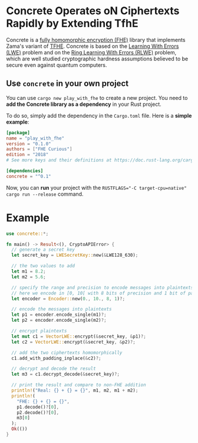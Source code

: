 # Concrete Operates oN Ciphertexts Rapidly by Extending TfhE

Concrete is
a [fully homomorphic encryption (FHE)](https://en.wikipedia.org/wiki/Homomorphic_encryption) library
that implements Zama's variant of [TFHE](https://eprint.iacr.org/2018/421.pdf). Concrete is based on
the [Learning With Errors (LWE)](https://cims.nyu.edu/~regev/papers/lwesurvey.pdf) problem and on
the [Ring Learning With Errors (RLWE)](https://eprint.iacr.org/2012/230.pdf) problem, which are well
studied cryptographic hardness assumptions believed to be secure even against quantum computers.

## Use `concrete` in your own project

You can use `cargo new play_with_fhe` to create a new project. You need to **add the Concrete
library as a dependency** in your Rust project.

To do so, simply add the dependency in the `Cargo.toml` file. Here is a **simple example**:

```toml
[package]
name = "play_with_fhe"
version = "0.1.0"
authors = ["FHE Curious"]
edition = "2018"
# See more keys and their definitions at https://doc.rust-lang.org/cargo/reference/manifest.html

[dependencies]
concrete = "^0.1"
```

Now, you can **run** your project with the `RUSTFLAGS="-C target-cpu=native" cargo run --release`
command.

# Example

```rust
use concrete::*;

fn main() -> Result<(), CryptoAPIError> {
  // generate a secret key
  let secret_key = LWESecretKey::new(&LWE128_630);

  // the two values to add
  let m1 = 8.2;
  let m2 = 5.6;

  // specify the range and precision to encode messages into plaintexts
  // here we encode in [0, 10[ with 8 bits of precision and 1 bit of padding
  let encoder = Encoder::new(0., 10., 8, 1)?;

  // encode the messages into plaintexts
  let p1 = encoder.encode_single(m1)?;
  let p2 = encoder.encode_single(m2)?;

  // encrypt plaintexts
  let mut c1 = VectorLWE::encrypt(&secret_key, &p1)?;
  let c2 = VectorLWE::encrypt(&secret_key, &p2)?;

  // add the two ciphertexts homomorphically
  c1.add_with_padding_inplace(&c2)?;

  // decrypt and decode the result
  let m3 = c1.decrypt_decode(&secret_key)?;

  // print the result and compare to non-FHE addition
  println!("Real: {} + {} = {}", m1, m2, m1 + m2);
  println!(
    "FHE: {} + {} = {}",
    p1.decode()?[0],
    p2.decode()?[0],
    m3[0]
  );
  Ok(())
}
```